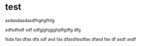 test
====
asdasdasdasdfhghgfhfg

sdfsdfsdf
sdf
sdfgjghjgjghjdfgdfg dfg

fsda
fas
dfas
dfa
sdf
asd
fas
dfasdfasdfas
dfasd
fas
df
asdf
asdf